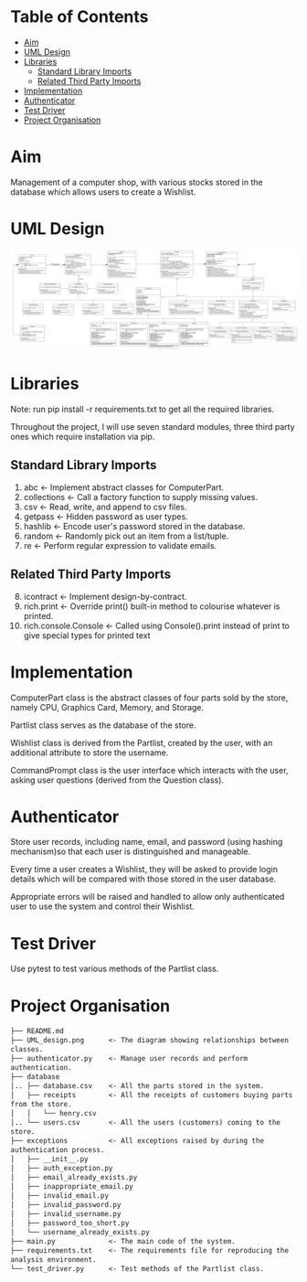 <!-- START doctoc generated TOC please keep comment here to allow auto update -->
<!-- DON'T EDIT THIS SECTION, INSTEAD RE-RUN doctoc TO UPDATE -->
# Table of Contents

- [Aim](#aim)
- [UML Design](#uml-design)
- [Libraries](#libraries)
  - [Standard Library Imports](#standard-library-imports)
  - [Related Third Party Imports](#related-third-party-imports)
- [Implementation](#implementation)
- [Authenticator](#authenticator)
- [Test Driver](#test-driver)
- [Project Organisation](#project-organisation)

<!-- END doctoc generated TOC please keep comment here to allow auto update -->

# Aim

Management of a computer shop, with various stocks stored in the database which
allows users to create a Wishlist.

# UML Design

![UML Design](UML_design.png)

# Libraries

Note: run pip install -r requirements.txt to get all the required libraries.

Throughout the project, I will use seven standard modules, three third party
ones which require installation via pip.

## Standard Library Imports

1. abc                     <- Implement abstract classes for ComputerPart.
2. collections             <- Call a factory function to supply missing values.
3. csv                     <- Read, write, and append to csv files.
4. getpass                 <- Hidden password as user types.
5. hashlib                 <- Encode user's password stored in the database.
6. random                  <- Randomly pick out an item from a list/tuple.
7. re                      <- Perform regular expression to validate emails.

## Related Third Party Imports

8. icontract               <- Implement design-by-contract.
9. rich.print              <- Override print() built-in method to colourise
                              whatever is printed.
10. rich.console.Console   <- Called using Console().print instead of print to
                              give special types for printed text

# Implementation

ComputerPart class is the abstract classes of four parts sold by the store,
namely CPU, Graphics Card, Memory, and Storage.

Partlist class serves as the database of the store.

Wishlist class is derived from the Partlist, created by the user, with an
additional attribute to store the username.

CommandPrompt class is the user interface which interacts with the user, asking
user questions (derived from the Question class).

# Authenticator

Store user records, including name, email, and password (using hashing
mechanism)so that each user is distinguished and manageable.

Every time a user creates a Wishlist, they will be asked to provide login
details which will be compared with those stored in the user database.

Appropriate errors will be raised and handled to allow only authenticated user
to use the system and control their Wishlist.

# Test Driver

Use pytest to test various methods of the Partlist class.

# Project Organisation

```
├── README.md
├── UML_design.png      <- The diagram showing relationships between classes.
├── authenticator.py    <- Manage user records and perform authentication.
├── database
│.. ├── database.csv    <- All the parts stored in the system.
│   ├── receipts        <- All the receipts of customers buying parts from the store.
│   │   └── henry.csv
│.. └── users.csv       <- All the users (customers) coming to the store.
├── exceptions          <- All exceptions raised by during the authentication process.
│   ├── __init__.py
│   ├── auth_exception.py
│   ├── email_already_exists.py
│   ├── inappropriate_email.py
│   ├── invalid_email.py
│   ├── invalid_password.py
│   ├── invalid_username.py
│   ├── password_too_short.py
│   └── username_already_exists.py
├── main.py             <- The main code of the system.
├── requirements.txt    <- The requirements file for reproducing the analysis environment.
└── test_driver.py      <- Test methods of the Partlist class.
```
